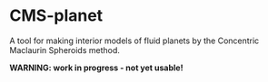 CMS-planet
==========
A tool for making interior models of fluid planets by the Concentric Maclaurin
Spheroids method.

**WARNING: work in progress - not yet usable!**
